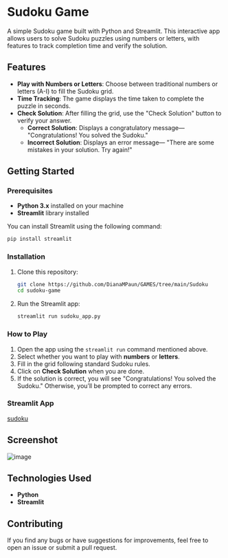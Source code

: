 
# Sudoku Game

A simple Sudoku game built with Python and Streamlit. This interactive app allows users to solve Sudoku puzzles using numbers or letters, with features to track completion time and verify the solution.

## Features

- **Play with Numbers or Letters**: Choose between traditional numbers or letters (A-I) to fill the Sudoku grid.
- **Time Tracking**: The game displays the time taken to complete the puzzle in seconds.
- **Check Solution**: After filling the grid, use the "Check Solution" button to verify your answer.
  - **Correct Solution**: Displays a congratulatory message— "Congratulations! You solved the Sudoku."
  - **Incorrect Solution**: Displays an error message— "There are some mistakes in your solution. Try again!"

## Getting Started

### Prerequisites

- **Python 3.x** installed on your machine
- **Streamlit** library installed

You can install Streamlit using the following command:

```bash
pip install streamlit
```

### Installation

1. Clone this repository:
   ```bash
   git clone https://github.com/DianaMPaun/GAMES/tree/main/Sudoku
   cd sudoku-game
   ```

2. Run the Streamlit app:
   ```bash
   streamlit run sudoku_app.py
   ```

### How to Play

1. Open the app using the `streamlit run` command mentioned above.
2. Select whether you want to play with **numbers** or **letters**.
3. Fill in the grid following standard Sudoku rules.
4. Click on **Check Solution** when you are done.
5. If the solution is correct, you will see "Congratulations! You solved the Sudoku." Otherwise, you’ll be prompted to correct any errors.

### Streamlit App

[sudoku](https://sudoku2.streamlit.app/)

## Screenshot

![image](https://github.com/user-attachments/assets/091705bf-60af-49e8-9790-6b4ab49ecc51)


## Technologies Used

- **Python** 
- **Streamlit**

## Contributing

If you find any bugs or have suggestions for improvements, feel free to open an issue or submit a pull request.
